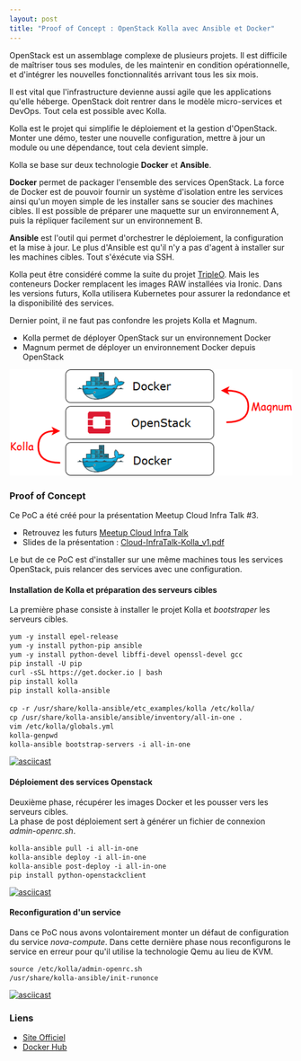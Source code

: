 ```yaml
---
layout: post
title: "Proof of Concept : OpenStack Kolla avec Ansible et Docker"
---
```


OpenStack est un assemblage complexe de plusieurs projets. Il est difficile de maîtriser tous ses modules, de les maintenir en condition opérationnelle, et d'intégrer les nouvelles fonctionnalités arrivant tous les six mois.

Il  est vital que l'infrastructure devienne aussi agile que les applications qu'elle héberge. OpenStack doit rentrer dans le modèle micro-services et DevOps.
Tout cela est possible avec Kolla.

Kolla est le projet qui simplifie le déploiement et la gestion d'OpenStack.
Monter une démo, tester une nouvelle configuration, mettre à jour un module ou une dépendance, tout cela devient simple.

Kolla se base sur deux technologie **Docker** et **Ansible**.

**Docker** permet de packager l'ensemble des services OpenStack. La force de Docker est de pouvoir fournir un système d'isolation entre les services ainsi qu'un moyen simple de les installer sans se soucier des machines cibles. Il est possible de préparer une maquette sur  un environnement A, puis la répliquer facilement sur un environnement B.

**Ansible** est l'outil qui permet d'orchestrer le déploiement, la configuration et la mise à jour. Le plus d'Ansible est qu'il n'y a pas d'agent à installer sur les machines cibles. Tout s'éxécute via SSH.

Kolla peut être considéré comme la suite du projet [TripleO](http://tripleo.org/). Mais les conteneurs Docker remplacent les images RAW installées via Ironic.
Dans les versions futurs, Kolla utilisera Kubernetes pour assurer la redondance et la disponibilité des services.

Dernier point, il ne faut pas confondre les projets Kolla et Magnum.

 - Kolla permet de déployer OpenStack sur un environnement Docker
 - Magnum permet de déployer un environnement Docker depuis OpenStack

![Kolla vs Magnum](/images/poc-openstack-kolla/Kolla_Magnum.png)

### Proof of Concept

Ce PoC a été créé pour la présentation Meetup Cloud Infra Talk #3.
 - Retrouvez les futurs [Meetup Cloud Infra Talk](https://www.meetup.com/fr-FR/Cloud-Infra-Talk/)
 - Slides de la présentation : [Cloud-InfraTalk-Kolla_v1.pdf](/images/poc-openstack-kolla/Cloud-InfraTalk-Kolla_v1.pdf)

Le but de ce PoC est d'installer sur une même machines tous les services OpenStack, puis relancer des services avec une configuration.

#### Installation de Kolla et préparation des serveurs cibles

La première phase consiste à installer le projet Kolla et _bootstraper_ les serveurs cibles.

    yum -y install epel-release
    yum -y install python-pip ansible
    yum -y install python-devel libffi-devel openssl-devel gcc
    pip install -U pip
    curl -sSL https://get.docker.io | bash
    pip install kolla
    pip install kolla-ansible

    cp -r /usr/share/kolla-ansible/etc_examples/kolla /etc/kolla/
    cp /usr/share/kolla-ansible/ansible/inventory/all-in-one .
    vim /etc/kolla/globals.yml
    kolla-genpwd
    kolla-ansible bootstrap-servers -i all-in-one

[![asciicast](https://asciinema.org/a/eotfz5o8p18wz9q22bt37cu6p.png)](https://asciinema.org/a/eotfz5o8p18wz9q22bt37cu6p)

#### Déploiement des services Openstack

Deuxième phase, récupérer les images Docker et les pousser vers les serveurs cibles.  
La phase de post déploiement sert à générer un fichier de connexion _admin-openrc.sh_.

    kolla-ansible pull -i all-in-one
    kolla-ansible deploy -i all-in-one
    kolla-ansible post-deploy -i all-in-one
    pip install python-openstackclient

[![asciicast](https://asciinema.org/a/ccdzabbzv8i7r58ihcpqyx6dn.png)](https://asciinema.org/a/ccdzabbzv8i7r58ihcpqyx6dn)

#### Reconfiguration d'un service

Dans ce PoC nous avons volontairement monter un défaut de configuration du service _nova-compute_. Dans cette dernière phase nous reconfigurons le service en erreur pour qu'il utilise la technologie Qemu au lieu de KVM.

    source /etc/kolla/admin-openrc.sh
    /usr/share/kolla-ansible/init-runonce

[![asciicast](https://asciinema.org/a/601apgfwhmav66m0es29rxard.png)](https://asciinema.org/a/601apgfwhmav66m0es29rxard)

### Liens

 - [Site Officiel](https://wiki.openstack.org/wiki/Kolla)
 - [Docker Hub](https://hub.docker.com/u/kolla/)
